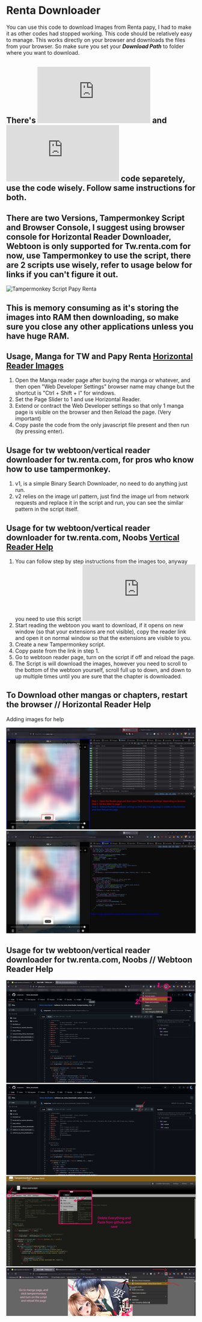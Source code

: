 # Renta Downloader

You can use this code to download Images from Renta papy, I had to make it as other codes had stopped working. This code should be relatively easy to manage. This works directly on your browser and downloads the files from your browser. So make sure you set your ***Download Path*** to folder where you want to download.
## There's ![TW Renta Code](https://github.com/vsatyamesc/Renta_downloader/blob/main/horizontal_tw_myrenta_downloader.js) and ![Papy Renta Code](https://github.com/vsatyamesc/Renta_downloader/blob/main/papy_renta.js) code separetely, use the code wisely. Follow same instructions for both.
## There are two Versions, Tampermonkey Script and Browser Console, I suggest using browser console for Horizontal Reader Downloader, Webtoon is only supported for Tw.renta.com for now, use Tampermonkey to use the script, there are 2 scripts use wisely, refer to usage below for links if you can't figure it out.

![Tampermonkey Script Papy Renta](https://github.com/vsatyamesc/Renta_downloader/blob/main/tampermonkey_Renta_downloader )

## This is memory consuming as it's storing the images into RAM then downloading, so make sure you close any other applications unless you have huge RAM.

## Usage, Manga for TW and Papy Renta [Horizontal Reader Images](#to-download-other-mangas-or-chapters-restart-the-browser--horizontal-reader-help)
  1. Open the Manga reader page after buying the manga or whatever, and then open "Web Developer Settings" browser name may change but the shortcut is "Ctrl + Shift + I" for windows.
  2. Set the Page Slider to 1 and use Horizontal Reader.
  3. Extend or contract the Web Developer settings so that only 1 manga page is visible on the browser and then Reload the page. (Very important)
  4. Copy paste the code from the only javascript file present and then run (by pressing enter).

## Usage for tw webtoon/vertical reader downloader for tw.renta.com, for pros who know how to use tampermonkey.
  1. v1, is a simple Binary Search Downloader, no need to do anything just run.
  2. v2 relies on the image url pattern, just find the image url from network requests and replace it in the script and run, you can see the similar pattern in the script itself.

## Usage for tw webtoon/vertical reader downloader for tw.renta.com, Noobs [Vertical Reader Help](#usage-for-tw-webtoonvertical-reader-downloader-for-twrentacom-noobs--webtoon-reader-help)
  1. You can follow step by step instructions from the images too, anyway you need to use this script ![Version 1 Webtoon TW Downloader](https://github.com/vsatyamesc/Renta_downloader/blob/main/webtoon_tw_renta_downloader_tampermonkey_v1.js)
  2. Start reading the webtoon you want to download, if it opens on new window (so that your extensions are not visible), copy the reader link and open it on normal window so that the extensions are visible to you.
  3. Create a new Tampermonkey script.
  4. Copy paste from the link in step 1.
  5. Go to webtoon reader page, turn on the script if off and reload the page.
  6. The Script is will download the images, however you need to scroll to the bottom of the webtoon yourself, scroll full up to down, and down to up multiple times until you are sure that the chapter is downloaded.

## To Download other mangas or chapters, restart the browser // Horizontal Reader Help
Adding images for help

![Image 1](image/img1.png)
![Image 2](image/img2.png)

## Usage for tw webtoon/vertical reader downloader for tw.renta.com, Noobs // Webtoon Reader Help
![Image 3](image/img3.jpg)
![Image 4](image/img4.png)
![Image 5](image/img5.jpg)
![Image 6](image/img6.jpg)
